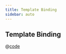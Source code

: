 ```yaml
---
title: Template Binding
sidebar: auto
---
```


## Template Binding
@[code](@/docs/fe-dev/code-snippets/Helper/template-binding/template-binding.html)
